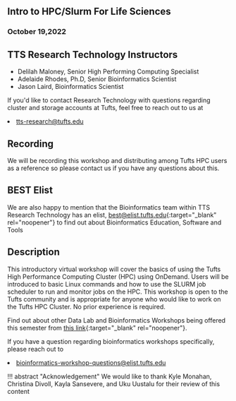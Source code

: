## Intro to HPC/Slurm For Life Sciences
### October 19,2022

## TTS Research Technology Instructors 

- Delilah Maloney, Senior High Performing Computing Specialist
- Adelaide Rhodes, Ph.D,  Senior Bioinformatics Scientist
- Jason Laird, Bioinformatics Scientist


If you'd like to contact Research Technology with questions regarding cluster and storage accounts at Tufts, feel free to reach out to us at <li><a href="tts-research@tufts.edu">tts-research@tufts.edu</a></li>
    
## Recording 

We will be recording this workshop and distributing among Tufts HPC users as a reference so please contact us if you have any questions about this. 

## BEST Elist

We are also happy to mention that the Bioinformatics team within TTS Research Technology has an elist, [best@elist.tufts.edu](https://elist.tufts.edu/sympa/subscribe/best?previous_action=info){:target="_blank" rel="noopener"} to find out about Bioinformatics Education, Software and Tools

## Description

This introductory virtual workshop will cover the basics of using the Tufts High Performance Computing Cluster (HPC) using OnDemand. Users will be introduced to basic Linux commands and how to use the SLURM job scheduler to run and monitor jobs on the HPC. This workshop is open to the Tufts community and is appropriate for anyone who would like to work on the Tufts HPC Cluster. No prior experience is required. 

Find out about other Data Lab and Bioinformatics Workshops being offered this semester from [this link](https://sites.tufts.edu/datalab/workshops/){:target="_blank" rel="noopener"}.

If you have a question regarding bioinformatics workshops specifically, please reach out to <li><a href="bioinformatics-workshop-questions@elist.tufts.edu">bioinformatics-workshop-questions@elist.tufts.edu</a></li>

 
!!! abstract "Acknowledgement"
    We would like to thank Kyle Monahan, Christina Divoll, Kayla Sansevere, and Uku Uustalu for their review of this content
    
